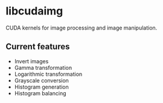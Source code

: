 # libcudaimg

CUDA kernels for image processing and image manipulation.

## Current features

- Invert images
- Gamma transformation
- Logarithmic transformation
- Grayscale conversion
- Histogram generation
- Histogram balancing
